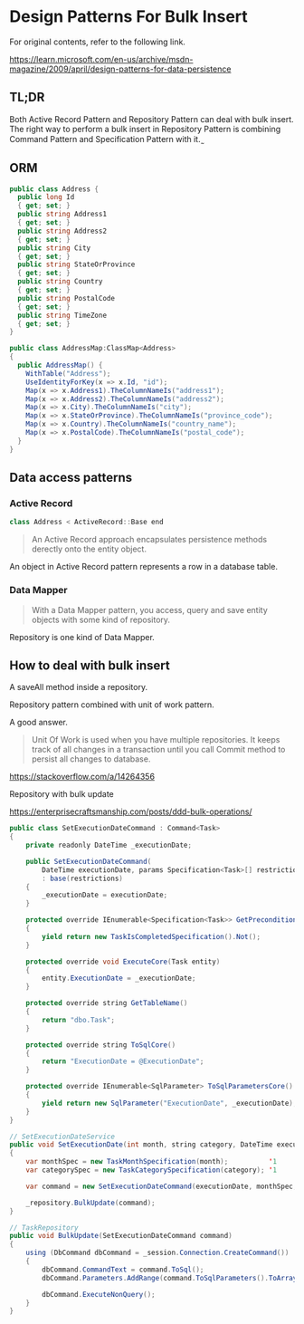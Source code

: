 # Design Patterns For Bulk Insert

For original contents, refer to the following link.

https://learn.microsoft.com/en-us/archive/msdn-magazine/2009/april/design-patterns-for-data-persistence

## TL;DR

Both Active Record Pattern and Repository Pattern can deal with bulk insert. The right way to perform a bulk insert in Repository Pattern is combining Command Pattern and Specification Pattern with it. ̰

## ORM

```c#
public class Address {
  public long Id
  { get; set; }
  public string Address1
  { get; set; }
  public string Address2
  { get; set; }
  public string City
  { get; set; }
  public string StateOrProvince
  { get; set; }
  public string Country
  { get; set; }
  public string PostalCode
  { get; set; }
  public string TimeZone
  { get; set; }
}
```

```c#
public class AddressMap:ClassMap<Address>
{
  public AddressMap() {
    WithTable("Address");
    UseIdentityForKey(x => x.Id, "id");
    Map(x => x.Address1).TheColumnNameIs("address1");
    Map(x => x.Address2).TheColumnNameIs("address2");
    Map(x => x.City).TheColumnNameIs("city");
    Map(x => x.StateOrProvince).TheColumnNameIs("province_code");
    Map(x => x.Country).TheColumnNameIs("country_name");
    Map(x => x.PostalCode).TheColumnNameIs("postal_code");
  }
}
```

## Data access patterns

### Active Record

```C#
class Address < ActiveRecord::Base end
```

> An Active Record approach encapsulates persistence methods derectly onto the entity object.

An object in Active Record pattern represents a row in a database table.

### Data Mapper

> With a Data Mapper pattern, you access, query and save entity objects with some kind of repository.

Repository is one kind of Data Mapper.



## How to deal with bulk insert

A saveAll method inside a repository.

Repository pattern combined with unit of work pattern.

A good answer.

> Unit Of Work is used when you have multiple repositories. It keeps track of all changes in a transaction until you call Commit method to persist all changes to database.

https://stackoverflow.com/a/14264356

Repository with bulk update

https://enterprisecraftsmanship.com/posts/ddd-bulk-operations/

```java
public class SetExecutionDateCommand : Command<Task>
{
    private readonly DateTime _executionDate;

    public SetExecutionDateCommand(
        DateTime executionDate, params Specification<Task>[] restrictions)
        : base(restrictions)
    {
        _executionDate = executionDate;
    }

    protected override IEnumerable<Specification<Task>> GetPreconditions()
    {
        yield return new TaskIsCompletedSpecification().Not();
    }

    protected override void ExecuteCore(Task entity)
    {
        entity.ExecutionDate = _executionDate;
    }

    protected override string GetTableName()
    {
        return "dbo.Task";
    }

    protected override string ToSqlCore()
    {
        return "ExecutionDate = @ExecutionDate";
    }

    protected override IEnumerable<SqlParameter> ToSqlParametersCore()
    {
        yield return new SqlParameter("ExecutionDate", _executionDate);
    }
}
```

```java
// SetExecutionDateService
public void SetExecutionDate(int month, string category, DateTime executionDate)
{
    var monthSpec = new TaskMonthSpecification(month);          '1
    var categorySpec = new TaskCategorySpecification(category); '1

    var command = new SetExecutionDateCommand(executionDate, monthSpec, categorySpec);

    _repository.BulkUpdate(command);
}

// TaskRepository
public void BulkUpdate(SetExecutionDateCommand command)
{
    using (DbCommand dbCommand = _session.Connection.CreateCommand())
    {
        dbCommand.CommandText = command.ToSql();
        dbCommand.Parameters.AddRange(command.ToSqlParameters().ToArray());

        dbCommand.ExecuteNonQuery();
    }
}
```
